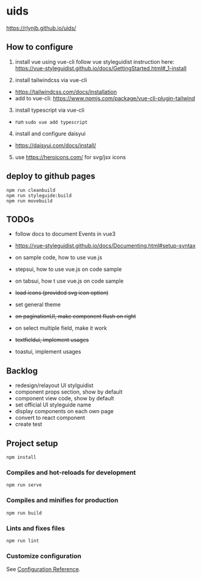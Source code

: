 # uids
https://rlynjb.github.io/uids/

## How to configure

1. install vue using vue-cli
follow vue styleguidist instruction here: https://vue-styleguidist.github.io/docs/GettingStarted.html#_1-install

2. install tailwindcss via vue-cli
- https://tailwindcss.com/docs/installation
- add to vue-cli: https://www.npmjs.com/package/vue-cli-plugin-tailwind

3. install typescript via vue-cli
- run `sudo vue add typescript`

4. install and configure daisyui
- https://daisyui.com/docs/install/

5. use https://heroicons.com/ for svg/jsx icons

## deploy to github pages
```
npm run cleanbuild
npm run styleguide:build
npm run movebuild
```

## TODOs
- follow docs to document Events in vue3
- https://vue-styleguidist.github.io/docs/Documenting.html#setup-syntax
- on sample code, how to use vue.js
- stepsui, how to use vue.js on code sample
- on tabsui, how t use vue.js on code sample

- ~~load icons (provided svg icon option)~~
- set general theme
- ~~on paginationUI, make component flush on right~~
- on select multiple field, make it work
- ~~textfieldui, implement usages~~
- toastui, implement usages

## Backlog
- redesign/relayout UI stylguidist
- component props section, show by default
- component view code, show by default
- set official UI styleguide name
- display components on each own page
- convert to react component
- create test


## Project setup
```
npm install
```

### Compiles and hot-reloads for development
```
npm run serve
```

### Compiles and minifies for production
```
npm run build
```

### Lints and fixes files
```
npm run lint
```

### Customize configuration
See [Configuration Reference](https://cli.vuejs.org/config/).
